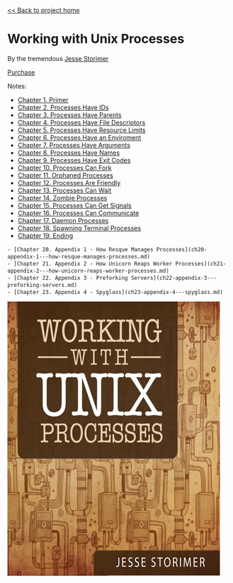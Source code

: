 [&lt;&lt; Back to project home](../../README.md)

# Working with Unix Processes

By the tremendous [Jesse Storimer](http://www.jstorimer.com/)

[Purchase](http://www.jstorimer.com/products/working-with-unix-processes)

Notes:

- [Chapter 1. Primer](ch01-primer.md)
- [Chapter 2. Processes Have IDs](ch02-processes-have-ids.md)
- [Chapter 3. Processes Have Parents](ch03-processes-have-parents.md)
- [Chapter 4. Processes Have File Descriptors](ch04-processes-have-file-descriptors.md)
- [Chapter 5. Processes Have Resource Limits](ch05-processes-have-resource-limits.md)
- [Chapter 6. Processes Have an Enviroment](ch06-processes-have-an-enviroment.md)
- [Chapter 7. Processes Have Arguments](ch07-processes-have-arguments.md)
- [Chapter 8. Processes Have Names](ch08-processes-have-names.md)
- [Chapter 9. Processes Have Exit Codes](ch09-processes-have-exit-codes.md)
- [Chapter 10. Processes Can Fork](ch10-processes-can-fork.md)
- [Chapter 11. Orphaned Processes](ch11-orphaned-processes.md)
- [Chapter 12. Processes Are Friendly](ch12-processes-are-friendly.md)
- [Chapter 13. Processes Can Wait](ch13-processes-can-wait.md)
- [Chapter 14. Zombie Processes](ch14-zombie-processes.md)
- [Chapter 15. Processes Can Get Signals](ch15-processes-can-get-signals.md)
- [Chapter 16. Processes Can Communicate](ch16-processes-can-communicate.md)
- [Chapter 17. Daemon Processes](ch17-daemon-processes.md)
- [Chapter 18. Spawning Terminal Processes](ch18-spawning-terminal-processes.md)
- [Chapter 19. Ending](ch19-ending.md)

```{r echo=FALSE, eval=FALSE}
- [Chapter 20. Appendix 1 - How Resque Manages Processes](ch20-appendix-1---how-resque-manages-processes.md)
- [Chapter 21. Appendix 2 - How Unicorn Reaps Worker Processes](ch21-appendix-2---how-unicorn-reaps-worker-processes.md)
- [Chapter 22. Appendix 3 - Preforking Servers](ch22-appendix-3---preforking-servers.md)
- [Chapter 23. Appendix 4 - Spyglass](ch23-appendix-4---spyglass.md)
```

![book cover](working-with-unix-processes-cover.jpg)
